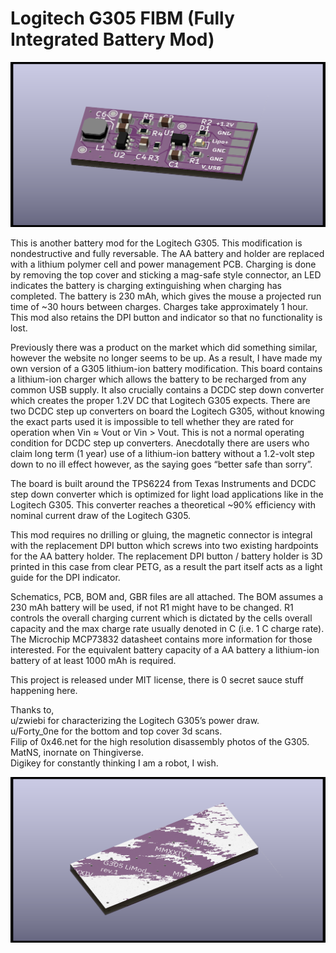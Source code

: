 # Logitech G305 FIBM (Fully Integrated Battery Mod)

![G305_lipo_PMIC.png](/Resources/G305_lipo_PMIC.png)
  
  This is another battery mod for the Logitech G305. This modification is nondestructive and fully reversable.  The AA battery and holder are replaced with a lithium polymer
cell and power management PCB.  Charging is done by removing the top cover and sticking a mag-safe style connector, an LED indicates the battery is charging 
extinguishing when charging has completed.  The battery is 230 mAh, which gives the mouse a projected run time of ~30 hours between charges. Charges take approximately 
1 hour.  This mod also retains the DPI button and indicator so that no functionality is lost.  

  Previously there was a product on the market which did something similar, however the website no longer seems to be up.  As a result, I have made my own version of a G305
lithium-ion battery modification.  This board contains a lithium-ion charger which allows the battery to be recharged from any common USB supply.  It also crucially contains 
a DCDC step down converter which creates the proper 1.2V DC that Logitech G305 expects.  There are two DCDC step up converters on board the Logitech G305, without knowing the 
exact parts used it is impossible to tell whether they are rated for operation when Vin ≈ Vout or Vin > Vout.  This is not a normal operating condition for DCDC step up converters.
Anecdotally there are users who claim long term (1 year) use of a lithium-ion battery without a 1.2-volt step down to no ill effect however, as the saying goes “better safe than sorry”.

  The board is built around the TPS6224 from Texas Instruments and DCDC step down converter which is optimized for light load applications like in the Logitech G305.  This converter 
reaches a theoretical ~90% efficiency with nominal current draw of the Logitech G305.

  This mod requires no drilling or gluing, the magnetic connector is integral with the replacement DPI button which screws into two existing hardpoints for the AA battery holder.  The 
replacement DPI button / battery  holder is 3D printed in this case from clear PETG, as a result the part itself acts as a light guide for the DPI indicator.

  Schematics, PCB, BOM and, GBR files are all attached.  The BOM assumes a 230 mAh battery will be used, if not R1 might have to be changed.  R1 controls the overall charging 
current which is dictated by the cells overall capacity and the max charge rate usually denoted in C (i.e. 1 C charge rate). The Microchip MCP73832 datasheet contains more information 
for those interested.  For the equivalent battery capacity of a AA battery a lithium-ion battery of at least 1000 mAh is required.

  This project is released under MIT license, there is 0 secret sauce stuff happening here.

Thanks to,<br>
u/zwiebi for characterizing the Logitech G305’s power draw.<br>
u/Forty_0ne for the bottom and top cover 3d scans.<br>
Filip of 0x46.net for the high resolution disassembly photos of the G305.<br>
MatNS, inornate on Thingiverse.<br>
Digikey for constantly thinking I am a robot, I wish.<br>

![G305_lipo_PMIC_B.png](/Resources/G305_lipo_PMIC_B.png)
